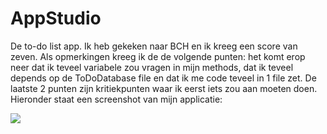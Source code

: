 # AppStudio
De to-do list app. Ik heb gekeken naar BCH en ik kreeg een score van zeven. Als opmerkingen kreeg ik de de volgende punten:[](/Doc/knipsel1.png?raw=true)
het komt erop neer dat ik teveel variabele zou vragen in mijn methods, dat ik teveel depends op de ToDoDatabase file en dat ik me code teveel in 1 file zet.
De laatste 2 punten zijn kritiekpunten waar ik eerst iets zou aan moeten doen.
Hieronder staat een screenshot van mijn applicatie:
[](/Doc/screen.jpeg?raw=true)

<img src='https://bettercodehub.com/edge/badge/vincentdamen/TestingBCH?branch=master'>